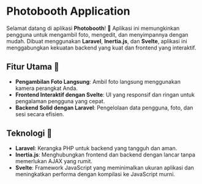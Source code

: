 # Photobooth Application

Selamat datang di aplikasi **Photobooth**! 🎉 Aplikasi ini memungkinkan pengguna untuk mengambil foto, mengedit, dan menyimpannya dengan mudah. Dibuat menggunakan **Laravel**, **Inertia.js**, dan **Svelte**, aplikasi ini menggabungkan kekuatan backend yang kuat dan frontend yang interaktif.

## Fitur Utama 📸
- **Pengambilan Foto Langsung**: Ambil foto langsung menggunakan kamera perangkat Anda.
- **Frontend Interaktif dengan Svelte**: UI yang responsif dan ringan untuk pengalaman pengguna yang cepat.
- **Backend Solid dengan Laravel**: Pengelolaan data pengguna, foto, dan sesi secara efisien.

## Teknologi 🔧
- **Laravel**: Kerangka PHP untuk backend yang tangguh dan aman.
- **Inertia.js**: Menghubungkan frontend dan backend dengan lancar tanpa memerlukan AJAX yang rumit.
- **Svelte**: Framework JavaScript yang meminimalkan ukuran aplikasi dan meningkatkan performa dengan kompilasi ke JavaScript murni.
